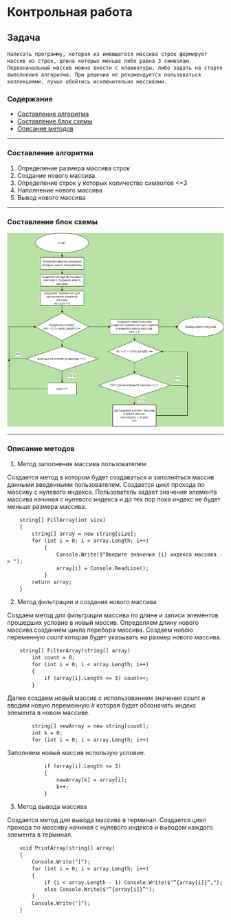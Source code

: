 # Контрольная работа #
## Задача ##
    Написать программу, которая из имеющегося массива строк формирует массив из строк, длина которых меньше либо равна 3 символам. Первоначальный массив можно внести с клавиатуры, либо задать на старте выполнения алгоритма. При решении не рекомендуется пользоваться коллекциями, лучше обойтись исключительно массивами.

### Содержание ###
* [Составление алгоритма](#составление-алгоритма)
* [Составление блок схемы](#составление-блок-схемы)
* [Описание методов](#описание-методов)

_______


### Составление алгоритма ###
1. Определение размера массива строк
2. Создание нового массива
3. Определение строк у которых количество символов <=3
4. Наполнение нового массива
5. Вывод нового массива

_______


### Составление блок схемы ###
![Блок схема](Block.png)

_______

### Описание методов ###

1. Метод заполнения массива пользователем 

Создается метод в котором будет создаваться и заполняться массив данными введенными пользователем. Создается цикл прохода по массиву с нулевого индекса. Пользователь задает значения элемента массива начиная с нулевого индекса и до тех пор пока индекс не будет меньше размера массива. 

        string[] FillArray(int size)
        {
            string[] array = new string[size];
            for (int i = 0; i < array.Length; i++)
                {
                    Console.Write($"Введите значения {i} индекса массива -> ");
                    array[i] = Console.ReadLine();
                }
            return array;
        }


2. Метод фильтрации и создания нового массива

Создаем метод для фильтрации массива по длине и записи элементов прошедших условие в новый массив. 
Определяем длину нового массива созданием цикла перебора массива. Создаем новою переменную *count* которая будет указывать на размер нового массива.

        string[] FilterArray(string[] array)
            int count = 0;
            for (int i = 0; i < array.Length; i++)
            {
                if (array[i].Length <= 3) count++;
            }
            
Далее создаем новый массив с использованием значения *count* и вводим новую переменную *k* которая будет обозначать индекс элемента в новом массиве. 

            string[] newArray = new string[count];
            int k = 0;
            for (int i = 0; i < array.Length; i++)

Заполняем новый массив использую условие.

                if (array[i].Length <= 3)
                {
                    newArray[k] = array[i];
                    k++;
                }

3. Метод вывода массива 

Создается метод для вывода массива в терминал. Создается цикл прохода по массиву начиная с нулевого индекса и выводом каждого элемента в терминал.

        void PrintArray(string[] array)
        {
            Console.Write("[");
            for (int i = 0; i < array.Length; i++)
            {
                if (i < array.Length - 1) Console.Write($"‟{array[i]}‟,");
                else Console.Write($"‟{array[i]}‟");
            }
            Console.Write("]");
        }

